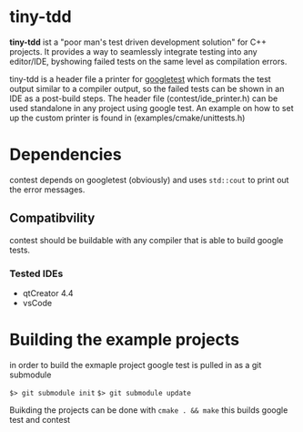# tiny-tdd

**tiny-tdd** ist a "poor man's test driven development solution" for C++ projects. It provides a way to seamlessly integrate testing into any editor/IDE, byshowing failed tests on the same level as compilation errors.

tiny-tdd is a header file a printer for [googletest](https://github.com/google/googletest) which formats the test output similar to a compiler output, so the failed tests can be shown in an IDE as a post-build steps. The header file (contest/ide_printer.h) can be used standalone in any project using google test. An example on how to set up the custom printer is found in (examples/cmake/unittests.h) 

# Dependencies

contest depends on googletest (obviously) and uses ```std::cout``` to print out the error messages. 

## Compatibvility

contest should be buildable with any compiler that is able to build google tests. 

### Tested IDEs 

- qtCreator 4.4
- vsCode

# Building the example projects

in order to build the exmaple project google test is pulled in as a git submodule 

```$> git submodule init```
```$> git submodule update```

Buikding the projects can be done with 
```cmake . && make``` 
this builds google test and contest





